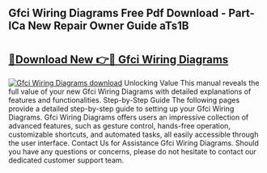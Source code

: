 ## Gfci Wiring Diagrams Free Pdf Download - Part-lCa New Repair Owner Guide aTs1B

# <h2><a href="http://dfquzai.blite.top/?on=Gfci+Wiring+Diagrams">🔗Download New 👉🔴 Gfci Wiring Diagrams</a></h2>

[![Gfci Wiring Diagrams download](https://i.imgur.com/lujVjoI.png)](http://dfquzai.blite.top/?on=Gfci+Wiring+Diagrams)
Unlocking Value This manual reveals the full value of your new Gfci Wiring Diagrams with detailed explanations of features and functionalities. Step-by-Step Guide The following pages provide a detailed step-by-step guide to setting up your Gfci Wiring Diagrams. Gfci Wiring Diagrams offers users an impressive collection of advanced features, such as gesture control, hands-free operation, customizable shortcuts, and automated tasks, all easily accessible through the user interface. Contact Us for Assistance Gfci Wiring Diagrams. Should you have any questions or concerns, please do not hesitate to contact our dedicated customer support team.
